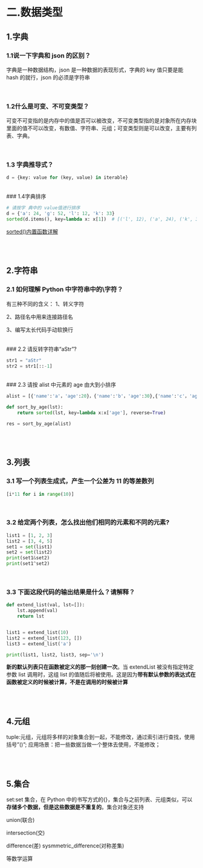 # 二.数据类型

## 1.字典

### 1.1说一下字典和 json 的区别？

字典是一种数据结构，json 是一种数据的表现形式，字典的 key 值只要是能 hash 的就行，json 的必须是字符串

</br>

### 1.2什么是可变、不可变类型？

可变不可变指的是内存中的值是否可以被改变，不可变类型指的是对象所在内存块里面的值不可以改变，有数值、字符串、元组；可变类型则是可以改变，主要有列表、字典。

</br>

### 1.3 字典推导式？

```python
d = {key: value for (key, value) in iterable}
```


</br>
### 1.4字典排序

```python
# 请按字 典中的 value值进行排序
d = {'a': 24, 'g': 52, 'l': 12, 'k': 33}
sorted(d.items(), key=lambda x: x[1])  # [('l', 12), ('a', 24), ('k', 33), ('g', 52)]
```

[sorted()内置函数详解](https://www.cnblogs.com/pankypan/p/11074372.html)

</br>

</br>

## 2.字符串

### 2.1  如何理解 Python 中字符串中的\字符？

有三种不同的含义：
1、转义字符 

2、路径名中用来连接路径名

3、编写太长代码手动软换行


</br>
### 2.2  请反转字符串“aStr”?

```python
str1 = "aStr"
str2 = str1[::-1]
```


</br>
### 2.3 请按 alist 中元素的 age 由大到小排序

```python
alist = [{'name':'a'，'age':20}，{'name':'b'，'age':30},{'name':'c'，'age':25}]

def sort_by_age(lst):
    return sorted(lst, key=lambda x:x['age'], reverse=True)

res = sort_by_age(alist)
```
</br>

</br>


## 3.列表

### 3.1 写一个列表生成式，产生一个公差为 11 的等差数列

```python
[i*11 for i in range(10)]
```

</br>

### 3.2  给定两个列表，怎么找出他们相同的元素和不同的元素?

```python
list1 = [1, 2, 3]
list2 = [3, 4, 5]
set1 = set(list1)
set2 = set(list2)
print(set1&set2)
print(set1^set2)
```

</br>

### 3.3 下面这段代码的输出结果是什么？请解释？

```python
def extend_list(val, lst=[]):
    lst.append(val)
    return lst


list1 = extend_list(10)
list2 = extend_list(123, [])
list3 = extend_list('a')

print(list1, list2, list3, sep='\n')
```

**新的默认列表只在函数被定义的那一刻创建一次**。当 extendList 被没有指定特定参数 list 调用时，这组 list 的值随后将被使用。这是因为**带有默认参数的表达式在函数被定义的时候被计算，不是在调用的时候被计算**


</br>
</br>

## 4.元组

tuple:元组，元组将多样的对象集合到一起，不能修改，通过索引进行查找，使用括号”()”;
应用场景：把一些数据当做一个整体去使用，不能修改；

</br>

</br>

## 5.集合

set:set 集合，在 Python 中的书写方式的{}，集合与之前列表、元组类似，可以**存储多个数据，但是这些数据是不重复的**。集合对象还支持

 union(联合)

intersection(交)

difference(差)
sysmmetric_difference(对称差集)

等数学运算